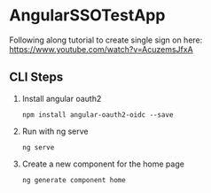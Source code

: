 # AngularSSOTestApp

Following along tutorial to create single sign on here: https://www.youtube.com/watch?v=AcuzemsJfxA

## CLI Steps

1. Install angular oauth2
   ``` 
   npm install angular-oauth2-oidc --save
   ```
1. Run with ng serve 
   ``` 
   ng serve
   ```
1. Create a new component for the home page
   ``` 
   ng generate component home
   ```


